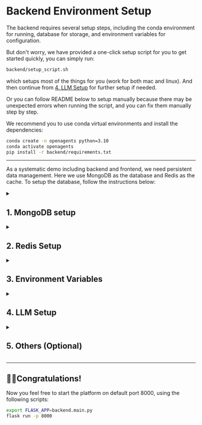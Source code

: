# Backend Environment Setup

The backend requires several setup steps, including the conda environment for running, database for storage, and environment variables for configuration.

But don't worry, we have provided a one-click setup script for you to get started quickly, you can simply run:
```bash
backend/setup_script.sh
```
which setups most of the things for you (work for both mac and linux). And then continue from [4. LLM Setup](#llm-setup) for further setup if needed.

Or you can follow README below to setup manually because there may be unexpected errors when running the script, and you can fix them manually step by step.

We recommend you to use conda virtual environments and install the dependencies:

```bash
conda create -n openagents python=3.10
conda activate openagents
pip install -r backend/requirements.txt
```

---

As a systematic demo including backend and frontend, we need persistent data management. Here we use MongoDB as the database and Redis as the cache. To setup the database, follow the instructions below:

<details>
    <summary>
        <h2>
            1. MongoDB setup
        </h2>
    </summary>

For the mac environment, follow the instructions below to install MongoDB.
Assume you have [brew](https://brew.sh) installed in your mac.

```bash
brew tap mongodb/brew
brew update
brew install mongodb-community@6.0
brew services start mongodb-community@6.0
```

For the linux environment, install like this:

```bash
wget -qO - https://www.mongodb.org/static/pgp/server-4.4.asc | sudo apt-key add -
echo "deb [ arch=amd64,arm64 ] https://repo.mongodb.org/apt/ubuntu bionic/mongodb-org/4.4 multiverse" | sudo tee /etc/apt/sources.list.d/mongodb-org-4.4.list
sudo apt-get update
sudo apt-get install -y mongodb-org
sudo systemctl start mongod
```

Then create collections in mongodb, ready for coming data!
```bash
mongosh
> use xlang
> db.createCollection("user")
> db.createCollection("message")
> db.createCollection("conversation")
> db.createCollection("folder")
> show collections
```
</details>


<details>
    <summary>
        <h2>
            2. Redis Setup
        </h2>
    </summary>

For MAC environment:
```bash
brew install redis
```

For Linux environment:
```bash
curl -fsSL https://packages.redis.io/gpg | sudo gpg --dearmor -o /usr/share/keyrings/redis-archive-keyring.gpg

echo "deb [signed-by=/usr/share/keyrings/redis-archive-keyring.gpg] https://packages.redis.io/deb $(lsb_release -cs) main" | sudo tee /etc/apt/sources.list.d/redis.list

sudo apt-get update
sudo apt-get install redis
```

To start redis:
For Mac environment:
```bash
brew services start redis
```
For Linux environment:
```bash
systemctl start redis-server &
```
</details>


<details>
    <summary>
        <h2>
            3. Environment Variables
        </h2>
    </summary>
Set these environment variables in your terminal to use redis & database, otherwise just stored in python global variables.
The max redis memory is now set to 500MB, when the memory is full, LRU data will be removed.
Redis serves as cache, the persistent data will be stored in MongoDB and will be retrieved when cache miss.

```bash
export VARIABLE_REGISTER_BACKEND=redis
export MESSAGE_MEMORY_MANAGER_BACKEND=database
export JUPYTER_KERNEL_MEMORY_MANAGER_BACKEND=database
```

</details>


<details>
    <summary>
        <h2 id="llm-setup">
            4. LLM Setup
        </h2>
    </summary>

Set your OpenAI key (if you use OpenAI API):
```bash
export OPENAI_API_KEY=<OPENAI_API_KEY>
```

Set your Anthropic key (if you use Anthropic API):
```bash
export ANTHROPIC_API_KEY=<ANTHROPIC_API_KEY>
```

</details>



<details>
    <summary>
        <h2>
            5. Others (Optional)
        </h2>
    </summary>

**5.1 Kaggle Setup for Kaggle Search Tool (Necessary if you use KaggleSearchTool in data agent)**

Please follow [Kaggle Public API page](https://www.kaggle.com/docs/api#installation) and save your API token to your device, which should be save in `~/.kaggle/kaggle.json`.

**5.2 Auto Tool Selection (Necessary if you use "Auto" in plugins agent)**

We also have auto tool selection for plugin system, to use, you can set up the environment use the following commands:

```bash
git clone https://github.com/xlang-ai/instructor-embedding
cd instructor-embedding
pip install -r requirements.txt
pip install InstructorEmbedding
cd ..
```

**5.3 Code Execution Docker (Necessary if you want the code executed in sandbox)**

If you want to start sandbox docker instead of on local OS to execute Python programs safely and avoid co-current conflicts caused by multi-users/kernels, follow the instructions below.

First, start the Python code interpreter docker we built for the data agent(see instructions under [code-interpreter-docker](https://github.com/xlang-ai/xlang-code-interpreter)) repository. The default docker port is `localhost:8100`.
```bash
docker pull xlanglab/xlang-code-interpreter-python
docker run -d --rm \
    --name codeint \
    --env-file real_agents/data_agent/.code_interpreter_docker_env \
    --mount type=bind,source=<PATH_TO_PROJECT>/backend/data,target=/home \
    -p 8100:8100 \
    --ip=10.1.1.2 \
    --cap-add SYS_RESOURCE \
    --cap-add SYS_PTRACE \
    --cap-add NET_ADMIN \
    xlanglab/xlang-code-interpreter-python
```

Next, set code execution mode to docker ("local" by default):
```bash
export CODE_EXECUTION_MODE="docker"
```
</details>



---
## 🎉🎉Congratulations!

Now you feel free to start the platform on default port 8000, using the following scripts:

```bash
export FLASK_APP=backend.main.py
flask run -p 8000
```